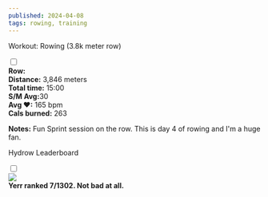 ```yaml
---
published: 2024-04-08
tags: rowing, training
---
```

<!-- The label acts as the "button" -->
<label for="expandGrid48" class="grid-label">Workout: Rowing (3.8k meter row)</label>

<!-- The checkbox is hidden but its state is used to control the grid -->
<input type="checkbox" id="expandGrid48" class="grid-toggle" />

<!-- The grid container -->
<div class="grid">
  <div class="grid-inner">
    <!-- Content goes here -->
 <b>Row:</b><br>
 <b>Distance:</b> 3,846 meters<br>
 <b>Total time:</b> 15:00<br>
 <b>S/M Avg:</b>30<br>
 <b>Avg &hearts;:</b> 165 bpm<br>
 <b>Cals burned:</b> 263<br>

<b>Notes:</b> Fun Sprint session on the row. This is day 4 of rowing and I'm a huge fan.
  </div>
</div>


<!-- The label acts as the "button" -->
<label for="expandGrid48-2" class="grid-label">Hydrow Leaderboard</label>

<!-- The checkbox is hidden but its state is used to control the grid -->
<input type="checkbox" id="expandGrid48-2" class="grid-toggle" />

<!-- The grid container -->
<div class="grid">
  <div class="grid-inner">
    <!-- Content goes here -->
    <img src="/img/training/4-8-24.webp">
    <br>
    <b>Yerr ranked 7/1302. Not bad at all.</b>
  </div>
</div>